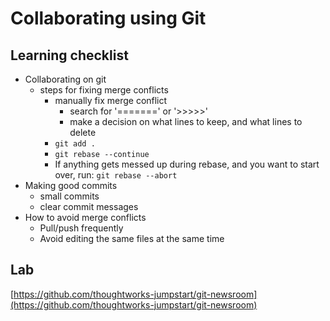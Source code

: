 # Collaborating using Git

## Learning checklist

* Collaborating on git
  * steps for fixing merge conflicts
    * manually fix merge conflict
      * search for '=======' or '&gt;&gt;&gt;&gt;&gt;'
      * make a decision on what lines to keep, and what lines to delete 
    * `git add .`
    * `git rebase --continue`
    * If anything gets messed up during rebase, and you want to start over, run: `git rebase --abort`
* Making good commits
  * small commits
  * clear commit messages
* How to avoid merge conflicts
  * Pull/push frequently
  * Avoid editing the same files at the same time

## Lab

[https://github.com/thoughtworks-jumpstart/git-newsroom](https://github.com/thoughtworks-jumpstart/git-newsroom)
